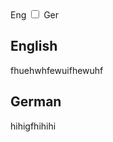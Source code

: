 <!DOCTYPE html>

<html lang="de">
	<head>
		<meta charset="UTF-8">
		<meta name="viewport" content="width=device-width, initial-scale=1.0">
		<meta name="author" content="David Krell">
		<link rel="stylesheet" href="css/style.css">
	</head>
	<body>
		<div class="container">
			<span class="en">Eng</span>
			<input type="checkbox" class="check" />
			<span class="en">Ger</span>
			<div class="content contentEng">
				<h2>English</h2>
				<p>
					fhuehwhfewuifhewuhf
				</p>
			</div>
			<div class="content contentGer">
				<h2>German</h2>
				<p>
					hihigfhihihi
				</p>
			</div>
		</div>
	</body>
</html>